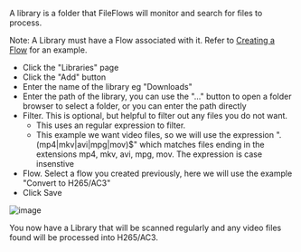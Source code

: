 A library is a folder that FileFlows will monitor and search for files to process.   

Note: A Library must have a Flow associated with it.  Refer to [Creating a Flow](https://github.com/revenz/FileFlows/wiki/Creating-a-Flow) for an example.

* Click the "Libraries" page
* Click the "Add" button
* Enter the name of the library eg "Downloads"
* Enter the path of the library, you can use the "..." button to open a folder browser to select a folder, or you can enter the path directly
* Filter.  This is optional, but helpful to filter out any files you do not want.
  * This uses an regular expression to filter.
  * This example we want video files, so we will use the expression "\.(mp4|mkv|avi|mpg|mov)$" which matches files ending in the extensions mp4, mkv, avi, mpg, mov.  The expression is case insenstive
* Flow.  Select a flow you created previously, here we will use the example "Convert to H265/AC3"
* Click Save

![image](https://user-images.githubusercontent.com/958400/144160636-58816adf-fa85-4ed7-8dd1-6fb4ebc70047.png)


You now have a Library that will be scanned regularly and any video files found will be processed into H265/AC3.